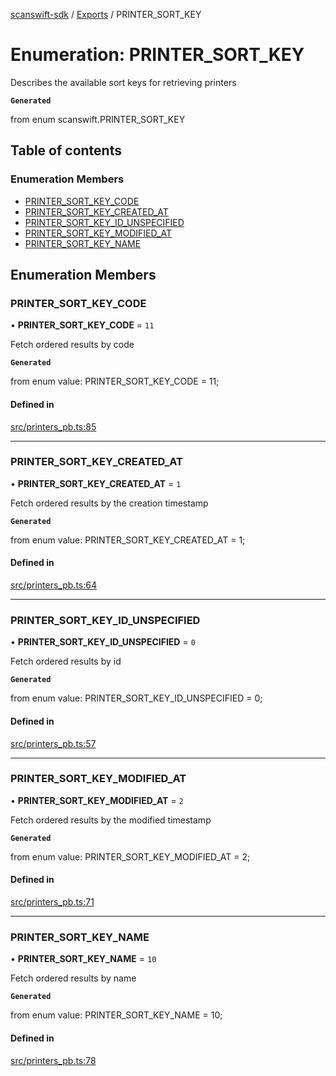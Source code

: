 [scanswift-sdk](../README.md) / [Exports](../modules.md) / PRINTER\_SORT\_KEY

# Enumeration: PRINTER\_SORT\_KEY

Describes the available sort keys for retrieving printers

**`Generated`**

from enum scanswift.PRINTER_SORT_KEY

## Table of contents

### Enumeration Members

- [PRINTER\_SORT\_KEY\_CODE](PRINTER_SORT_KEY.md#printer_sort_key_code)
- [PRINTER\_SORT\_KEY\_CREATED\_AT](PRINTER_SORT_KEY.md#printer_sort_key_created_at)
- [PRINTER\_SORT\_KEY\_ID\_UNSPECIFIED](PRINTER_SORT_KEY.md#printer_sort_key_id_unspecified)
- [PRINTER\_SORT\_KEY\_MODIFIED\_AT](PRINTER_SORT_KEY.md#printer_sort_key_modified_at)
- [PRINTER\_SORT\_KEY\_NAME](PRINTER_SORT_KEY.md#printer_sort_key_name)

## Enumeration Members

### PRINTER\_SORT\_KEY\_CODE

• **PRINTER\_SORT\_KEY\_CODE** = ``11``

Fetch ordered results by code

**`Generated`**

from enum value: PRINTER_SORT_KEY_CODE = 11;

#### Defined in

[src/printers_pb.ts:85](https://github.com/TCUBEAI-TECHNOLOGIES-PRIVATE-LIMITED/ts-sdk/blob/85a94f2/src/printers_pb.ts#L85)

___

### PRINTER\_SORT\_KEY\_CREATED\_AT

• **PRINTER\_SORT\_KEY\_CREATED\_AT** = ``1``

Fetch ordered results by the creation timestamp

**`Generated`**

from enum value: PRINTER_SORT_KEY_CREATED_AT = 1;

#### Defined in

[src/printers_pb.ts:64](https://github.com/TCUBEAI-TECHNOLOGIES-PRIVATE-LIMITED/ts-sdk/blob/85a94f2/src/printers_pb.ts#L64)

___

### PRINTER\_SORT\_KEY\_ID\_UNSPECIFIED

• **PRINTER\_SORT\_KEY\_ID\_UNSPECIFIED** = ``0``

Fetch ordered results by id

**`Generated`**

from enum value: PRINTER_SORT_KEY_ID_UNSPECIFIED = 0;

#### Defined in

[src/printers_pb.ts:57](https://github.com/TCUBEAI-TECHNOLOGIES-PRIVATE-LIMITED/ts-sdk/blob/85a94f2/src/printers_pb.ts#L57)

___

### PRINTER\_SORT\_KEY\_MODIFIED\_AT

• **PRINTER\_SORT\_KEY\_MODIFIED\_AT** = ``2``

Fetch ordered results by the modified timestamp

**`Generated`**

from enum value: PRINTER_SORT_KEY_MODIFIED_AT = 2;

#### Defined in

[src/printers_pb.ts:71](https://github.com/TCUBEAI-TECHNOLOGIES-PRIVATE-LIMITED/ts-sdk/blob/85a94f2/src/printers_pb.ts#L71)

___

### PRINTER\_SORT\_KEY\_NAME

• **PRINTER\_SORT\_KEY\_NAME** = ``10``

Fetch ordered results by name

**`Generated`**

from enum value: PRINTER_SORT_KEY_NAME = 10;

#### Defined in

[src/printers_pb.ts:78](https://github.com/TCUBEAI-TECHNOLOGIES-PRIVATE-LIMITED/ts-sdk/blob/85a94f2/src/printers_pb.ts#L78)
